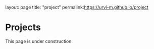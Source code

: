 layout: page
title: "project"
permalink:https://urvi-m.github.io/project

<!DOCTYPE html>
<html>
<body>
<h1>Projects</h1>
<p>This page is under construction.</p>
</body>
</html>
